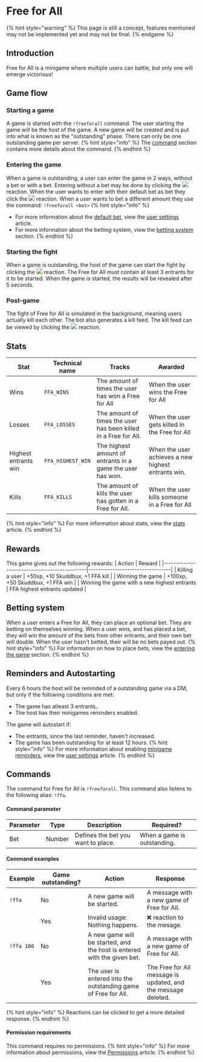 # Free for All

{% hint style="warning" %}
This page is still a concept, features mentioned may not be implemented yet and may not be final.
{% endgame %}

## Introduction
Free for All is a minigame where multiple users can battle, but only one will emerge victorious!

## Game flow
### Starting a game
A game is started with the `!freeforall` command. The user starting the game will be the host of the game.
A new game will be created and is put into what is known as the "outstanding" phase. There can only be one outstanding game per server.
{% hint style="info" %}
The [command](#command) section contains more details about the command.
{% endhint %}

### Entering the game
When a game is outstanding, a user can enter the game in 2 ways, without a bet or with a bet. Entering without a bet may be done by clicking the ![](https://i.imgur.com/o8SZQlF.png) reaction. When the user wants to enter with their default bet as bet they click the ![](https://i.imgur.com/LqZbyj6.png) reaction. When a user wants to bet a different amount they use the command: `!freeforall <bet>`
{% hint style="info" %}
* For more information about the [default bet](/Features/user-settings.md#default-bet), view the [user settings](/Features/user-settings.md) article.
* For more information about the betting system, view the [betting system](#betting-system) section.
{% endhint %}

### Starting the fight
When a game is outstanding, the host of the game can start the fight by clicking the ![](https://i.imgur.com/rEFJP65.png) reaction. The Free for All must contain at least 3 entrants for it to be started. When the game is started, the results will be revealed after 5 seconds.

### Post-game
The fight of Free for All is simulated in the background, meaning users actually kill each other. The bot also generates a kill feed. The kill feed can be viewed by clicking the ![](https://i.imgur.com/7fUiBDQ.png) reaction.

## Stats
| Stat                 | Technical name    | Tracks                                                          | Awarded                                            |
|----------------------|-------------------|-----------------------------------------------------------------|----------------------------------------------------|
| Wins                 | `FFA_WINS`        | The amount of times the user has won a Free for All             | When the user wins the Free for All                |
| Losses               | `FFA_LOSSES`      | The amount of times the user has been killed in a Free for All. | When the user gets killed in the Free for All      |
| Highest entrants win | `FFA_HIGHEST_WIN` | The highest amount of entrants in a game the user has won.      | When the user achieves a new highest entrants win. |
| Kills                | `FFA_KILLS`       | The amount of kills the user has gotten in a Free for All.      | When the user kills someone in a Free for All      |
{% hint style="info" %}
For more information about stats, view the [stats](/Features/stats.md) article.
{% endhint %}

## Rewards
This game gives out the following rewards:
| Action                                       | Reward                           |
|----------------------------------------------|----------------------------------|
| Killing a user                               | +50xp, +10 Skuddbux, +1 FFA kill |
| Winning the game                             | +100xp, +50 Skuddbux, +1 FFA win |
| Winning the game with a new highest entrants | FFA highest entrants updated     |

## Betting system
When a user enters a Free for All, they can place an optional bet. They are betting on themselves winning. When a user wins, and has placed a bet, they will win the amount of the bets from other entrants, and their own bet will double. When the user hasn't betted, their will be no bets payed out.
{% hint style="info" %}
For information on how to place bets, view the [entering the game](#entering-the-game) section.
{% endhint %}

## Reminders and Autostarting
Every 6 hours the host will be reminded of a outstanding game via a DM, but only if the following conditions are met:
* The game has atleast 3 entrants,.
* The host has their minigames reminders enabled.

The game will autostart if:
* The entrants, since the last reminder, haven't increased.
* The game has been outstanding for at least 12 hours.
{% hint style="info" %}
For more information about enabling [minigame reminders](/Features/user-settings.md#minigame-reminders), view the [user settings](/Features/user-settings.md) article.
{% endhint %}

## Commands
The command for Free for All is `!freeforall`.
This command also listens to the following alias: `!ffa`.

#### Command parameter
| Parameter | Type   | Description                        | Required?                   |
|-----------|--------|------------------------------------|-----------------------------|
| Bet       | Number | Defines the bet you want to place. | When a game is outstanding. |

#### Command examples
| Example    | Game outstanding? | Action                                                                  | Response                                                      |
|------------|-------------------|-------------------------------------------------------------------------|---------------------------------------------------------------|
| `!ffa`     | No                | A new game will be started.                                             | A message with a new game of Free for All.                    |
|            | Yes               | Invalid usage: Nothing happens.                                         | ❌ reaction to the mesage.                                     |
| `!ffa 100` | No                | A new game will be started, and the host is entered with the given bet. | A message with a new game of Free for All.                    |
|            | Yes               | The user is entered into the outstanding game of Free for All.          | The Free for All message is updated, and the message deleted. |
{% hint style="info" %}
Reactions can be clicked to get a more detailed response.
{% endhint %}

#### Permission requirements
This command requires no permissions.
{% hint style="info" %}
For more information about permissions, view the [Permissions](/Systems/permissions.md) article.
{% endhint %}
